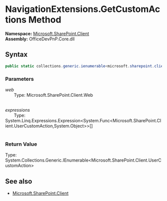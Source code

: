 # NavigationExtensions.GetCustomActions Method  
**Namespace:** [Microsoft.SharePoint.Client](Microsoft.SharePoint.Client.md)  
**Assembly:** OfficeDevPnP.Core.dll  
## Syntax
```C#
public static collections.generic.ienumerable<microsoft.sharepoint.client.usercustomaction> GetCustomActions(Web web,Expression<Func<UserCustomAction, Object>>[] expressions)
```
### Parameters
*web*  
&emsp;&emsp;Type: Microsoft.SharePoint.Client.Web  
&emsp;&emsp;  
  
*expressions*  
&emsp;&emsp;Type: System.Linq.Expressions.Expression<System.Func<Microsoft.SharePoint.Client.UserCustomAction,System.Object>>[]  
&emsp;&emsp;  
  
### Return Value
Type: System.Collections.Generic.IEnumerable<Microsoft.SharePoint.Client.UserCustomAction>  

## See also
- [Microsoft.SharePoint.Client](Microsoft.SharePoint.Client.md)

